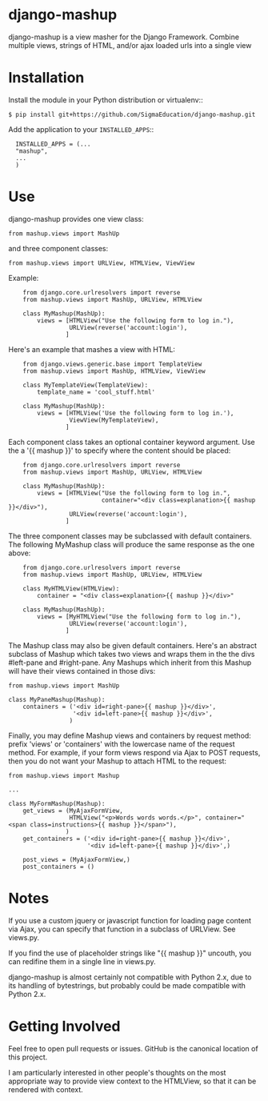 django-mashup
=============

django-mashup is a view masher for the Django Framework. Combine multiple views, strings of HTML, and/or ajax loaded urls into a single view

Installation
===============

Install the module in your Python distribution or virtualenv::

    $ pip install git+https://github.com/SigmaEducation/django-mashup.git

Add the application to your `INSTALLED_APPS`::

```
  INSTALLED_APPS = (...
  "mashup",
  ...
  )
```

Use
===

django-mashup provides one view class:

    from mashup.views import MashUp
    
and three component classes:

    from mashup.views import URLView, HTMLView, ViewView
    
Example:

``` 
    from django.core.urlresolvers import reverse
    from mashup.views import MashUp, URLView, HTMLView
    
    class MyMashup(MashUp):
        views = [HTMLView("Use the following form to log in."),
                 URLView(reverse('account:login'),
                ]
```

Here's an example that mashes a view with HTML:

``` 
    from django.views.generic.base import TemplateView
    from mashup.views import MashUp, HTMLView, ViewView
    
    class MyTemplateView(TemplateView):
        template_name = 'cool_stuff.html'
    
    class MyMashup(MashUp):
        views = [HTMLView('Use the following form to log in.'),
                 ViewView(MyTemplateView),
                ]
```

Each component class takes an optional container keyword argument. Use the a '{{ mashup }}' to specify where the content should be placed:

``` 
    from django.core.urlresolvers import reverse
    from mashup.views import MashUp, URLView, HTMLView
    
    class MyMashup(MashUp):
        views = [HTMLView("Use the following form to log in.",
                          container="<div class=explanation>{{ mashup }}</div>"),
                 URLView(reverse('account:login'),
                ]
```

The three component classes may be subclassed with default containers. The following MyMashup class will produce the same response as the one above:

```
    from django.core.urlresolvers import reverse
    from mashup.views import MashUp, URLView, HTMLView
    
    class MyHTMLView(HTMLView):
        container = "<div class=explanation>{{ mashup }}</div>"
    
    class MyMashup(MashUp):
        views = [MyHTMLView("Use the following form to log in."),
                 URLView(reverse('account:login'),
                ]  
```

The Mashup class may also be given default containers. Here's an abstract subclass of Mashup which takes two views and wraps them in the the divs #left-pane and #right-pane. Any Mashups which inherit from this Mashup will have their views contained in those divs:

```
from mashup.views import MashUp

class MyPaneMashup(Mashup):
    containers = ('<div id=right-pane>{{ mashup }}</div>',
                  '<div id=left-pane>{{ mashup }}</div>',
                 )

```

Finally, you may define Mashup views and containers by request method: prefix 'views' or 'containers' with the lowercase name of the request method. For example, if your form views respond via Ajax to POST requests, then you do not want your Mashup to attach HTML to the request:

```
from mashup.views import Mashup

...

class MyFormMashup(Mashup):
    get_views = (MyAjaxFormView,
                 HTMLView("<p>Words words words.</p>", container="<span class=instructions>{{ mashup }}</span>"),
                )
    get_containers = ('<div id=right-pane>{{ mashup }}</div>',
                      '<div id=left-pane>{{ mashup }}</div>',)
                      
    post_views = (MyAjaxFormView,)
    post_containers = ()
```

Notes
=====
If you use a custom jquery or javascript function for loading page content via Ajax, you can specify that function in a subclass of URLView. See views.py.

If you find the use of placeholder strings like "{{ mashup }}" uncouth, you can redifine them in a single line in views.py.

django-mashup is almost certainly not compatible with Python 2.x, due to its handling of bytestrings, but probably could be made compatible with Python 2.x.

Getting Involved
================

Feel free to open pull requests or issues. GitHub is the canonical location of this project.

I am particularly interested in other people's thoughts on the most appropriate way to provide view context to the HTMLView, so that it can be rendered with context.
